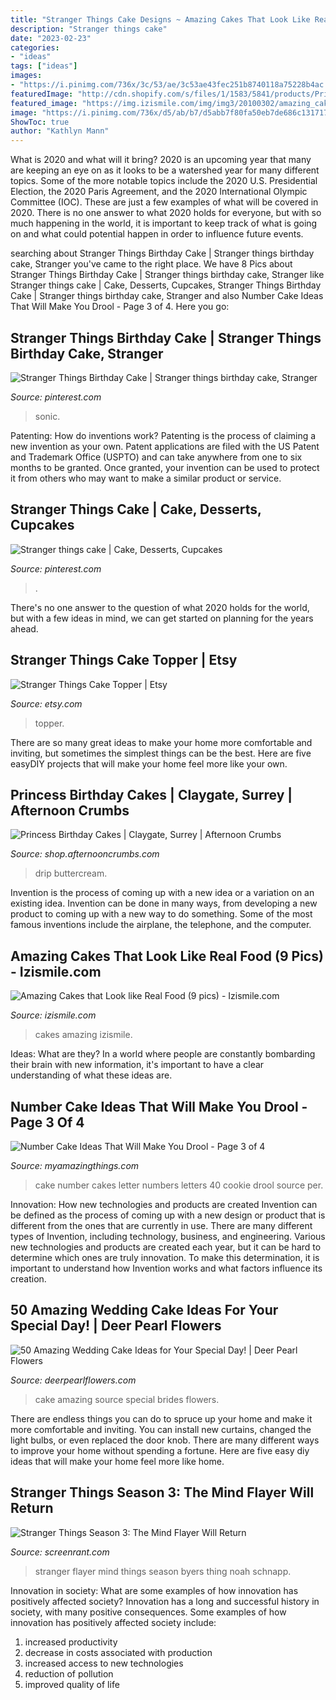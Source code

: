 ```yaml
---
title: "Stranger Things Cake Designs ~ Amazing Cakes That Look Like Real Food (9 Pics)"
description: "Stranger things cake"
date: "2023-02-23"
categories:
- "ideas"
tags: ["ideas"]
images:
- "https://i.pinimg.com/736x/3c/53/ae/3c53ae43fec251b8740118a75228b4ac.jpg"
featuredImage: "http://cdn.shopify.com/s/files/1/1583/5841/products/Princess_Crown_Drip_Cake_grande.jpg?v=1562852419"
featured_image: "https://img.izismile.com/img/img3/20100302/amazing_cakes_09.jpg"
image: "https://i.pinimg.com/736x/d5/ab/b7/d5abb7f80fa50eb7de686c1317173b09.jpg"
ShowToc: true
author: "Kathlyn Mann"
---
```



What is 2020 and what will it bring?
2020 is an upcoming year that many are keeping an eye on as it looks to be a watershed year for many different topics. Some of the more notable topics include the 2020 U.S. Presidential Election, the 2020 Paris Agreement, and the 2020 International Olympic Committee (IOC). These are just a few examples of what will be covered in 2020. There is no one answer to what 2020 holds for everyone, but with so much happening in the world, it is important to keep track of what is going on and what could potential happen in order to influence future events.

	

		
searching about Stranger Things Birthday Cake | Stranger things birthday cake, Stranger you've came to the right place. We have 8 Pics about Stranger Things Birthday Cake | Stranger things birthday cake, Stranger like Stranger things cake | Cake, Desserts, Cupcakes, Stranger Things Birthday Cake | Stranger things birthday cake, Stranger and also Number Cake Ideas That Will Make You Drool - Page 3 of 4. Here you go:
		
    
## Stranger Things Birthday Cake | Stranger Things Birthday Cake, Stranger

<img loading=lazy src="https://i.pinimg.com/736x/3c/53/ae/3c53ae43fec251b8740118a75228b4ac.jpg" onerror="this.onerror=null;this.src='https://tse1.mm.bing.net/th?id=OIP.GRcvJtPDl5Ts9FQvy56WJQHaNK&amp;pid=15.1';" alt="Stranger Things Birthday Cake | Stranger things birthday cake, Stranger">

_Source: pinterest.com_

>sonic. 

	

Patenting: How do inventions work?
Patenting is the process of claiming a new invention as your own. Patent applications are filed with the US Patent and Trademark Office (USPTO) and can take anywhere from one to six months to be granted. Once granted, your invention can be used to protect it from others who may want to make a similar product or service.

    
## Stranger Things Cake | Cake, Desserts, Cupcakes

<img loading=lazy src="https://i.pinimg.com/736x/d5/ab/b7/d5abb7f80fa50eb7de686c1317173b09.jpg" onerror="this.onerror=null;this.src='https://tse4.mm.bing.net/th?id=OIP.Tnyst7bY__KxltMRSw_RtwHaJ3&amp;pid=15.1';" alt="Stranger things cake | Cake, Desserts, Cupcakes">

_Source: pinterest.com_

>. 

	

There's no one answer to the question of what 2020 holds for the world, but with a few ideas in mind, we can get started on planning for the years ahead. 

    
## Stranger Things Cake Topper | Etsy

<img loading=lazy src="https://i.etsystatic.com/21498686/r/il/7fe78d/2569790766/il_1588xN.2569790766_dh0l.jpg" onerror="this.onerror=null;this.src='https://tse1.mm.bing.net/th?id=OIP.-6HJKp1lCaBA3dd6LMFB2AHaJ3&amp;pid=15.1';" alt="Stranger Things Cake Topper | Etsy">

_Source: etsy.com_

>topper. 

	

There are so many great ideas to make your home more comfortable and inviting, but sometimes the simplest things can be the best. Here are five easyDIY projects that will make your home feel more like your own.

    
## Princess Birthday Cakes | Claygate, Surrey | Afternoon Crumbs

<img loading=lazy src="http://cdn.shopify.com/s/files/1/1583/5841/products/Princess_Crown_Drip_Cake_grande.jpg?v=1562852419" onerror="this.onerror=null;this.src='https://tse4.mm.bing.net/th?id=OIP.KhTJjYm1oKJOBv6JH03ItQHaJQ&amp;pid=15.1';" alt="Princess Birthday Cakes | Claygate, Surrey | Afternoon Crumbs">

_Source: shop.afternooncrumbs.com_

>drip buttercream. 

	

Invention is the process of coming up with a new idea or a variation on an existing idea. Invention can be done in many ways, from developing a new product to coming up with a new way to do something. Some of the most famous inventions include the airplane, the telephone, and the computer.

    
## Amazing Cakes That Look Like Real Food (9 Pics) - Izismile.com

<img loading=lazy src="https://img.izismile.com/img/img3/20100302/amazing_cakes_09.jpg" onerror="this.onerror=null;this.src='https://tse1.mm.bing.net/th?id=OIP.Bd5I3hhGnGJa82P9fgpgiQHaFi&amp;pid=15.1';" alt="Amazing Cakes that Look like Real Food (9 pics) - Izismile.com">

_Source: izismile.com_

>cakes amazing izismile. 

	

Ideas: What are they?
In a world where people are constantly bombarding their brain with new information, it's important to have a clear understanding of what these ideas are.

    
## Number Cake Ideas That Will Make You Drool - Page 3 Of 4

<img loading=lazy src="https://myamazingthings.com/wp-content/uploads/2019/03/number-cake-16.jpg" onerror="this.onerror=null;this.src='https://tse2.mm.bing.net/th?id=OIP.8ny6KLjrYNVy1c8g51sEKwHaEW&amp;pid=15.1';" alt="Number Cake Ideas That Will Make You Drool - Page 3 of 4">

_Source: myamazingthings.com_

>cake number cakes letter numbers letters 40 cookie drool source per. 

	

Innovation: How new technologies and products are created
Invention can be defined as the process of coming up with a new design or product that is different from the ones that are currently in use. There are many different types of Invention, including technology, business, and engineering. 
 Various new technologies and products are created each year, but it can be hard to determine which ones are truly innovation. To make this determination, it is important to understand how Invention works and what factors influence its creation.

    
## 50 Amazing Wedding Cake Ideas For Your Special Day! | Deer Pearl Flowers

<img loading=lazy src="http://www.deerpearlflowers.com/wp-content/uploads/2017/03/romantic-glamorous-winter-wedding-cake.jpg" onerror="this.onerror=null;this.src='https://tse4.mm.bing.net/th?id=OIP.F0HM9R9evtq2cMFarqB6MQHaK8&amp;pid=15.1';" alt="50 Amazing Wedding Cake Ideas for Your Special Day! | Deer Pearl Flowers">

_Source: deerpearlflowers.com_

>cake amazing source special brides flowers. 

	

There are endless things you can do to spruce up your home and make it more comfortable and inviting. You can install new curtains, changed the light bulbs, or even replaced the door knob. There are many different ways to improve your home without spending a fortune. Here are five easy diy ideas that will make your home feel more like home.

    
## Stranger Things Season 3: The Mind Flayer Will Return

<img loading=lazy src="https://static0.srcdn.com/wordpress/wp-content/uploads/2018/01/Noah-Schnapp-as-Will-Byers-and-the-Mind-Flayer-in-Stranger-Things.jpg" onerror="this.onerror=null;this.src='https://tse3.mm.bing.net/th?id=OIP.dd1M1rjNzhpGNp5dU6X4FwHaDt&amp;pid=15.1';" alt="Stranger Things Season 3: The Mind Flayer Will Return">

_Source: screenrant.com_

>stranger flayer mind things season byers thing noah schnapp. 

	

Innovation in society: What are some examples of how innovation has positively affected society?
Innovation has a long and successful history in society, with many positive consequences. Some examples of how innovation has positively affected society include: 
1. increased productivity 
2. decrease in costs associated with production 
3. increased access to new technologies 
4. reduction of pollution 
5. improved quality of life 

